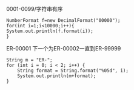

0001-0099/字符串有序




```
NumberFormat f=new DecimalFormat("00000");
for(int i=1;i<10000;i++){
System.out.println(f.format(i));
}
```

ER-00001 下一个为ER-00002一直到ER-99999

```
String m = "ER-";
for (int i = 0; i < 2; i++) {
    String format = String.format("%05d", i);   
    System.out.println(m+format);
}
```



